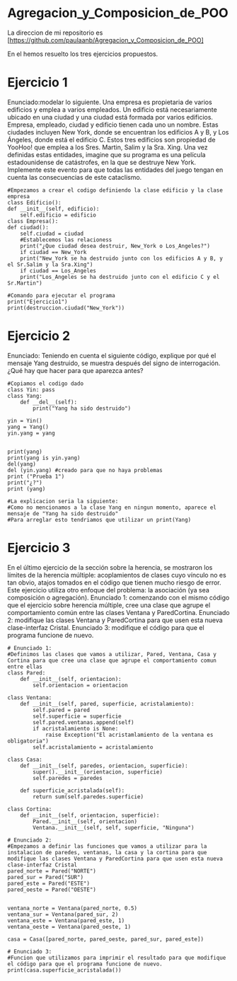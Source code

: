 # Agregacion_y_Composicion_de_POO
La direccion de mi repositorio es [https://github.com/paulaanb/Agregacion_y_Composicion_de_POO]

En el hemos resuelto los tres ejercicios propuestos.

# Ejercicio 1


Enunciado:modelar lo siguiente. Una empresa es propietaria de varios edificios y emplea a varios empleados. Un edificio está necesariamente ubicado en una ciudad y una ciudad está formada por varios edificios. Empresa, empleado, ciudad y edificio tienen cada uno un nombre. Estas ciudades incluyen New York, donde se encuentran los edificios A y B, y Los Ángeles, donde está el edificio C. Estos tres edificios son propiedad de YooHoo! que emplea a los Sres. Martin, Salim y la Sra. Xing.
Una vez definidas estas entidades, imagine que su programa es una película estadounidense de catástrofes, en la que se destruye New York. Implemente este evento para que todas las entidades del juego tengan en cuenta las consecuencias de este cataclismo.




    #Empezamos a crear el codigo definiendo la clase edificio y la clase empresa
    class Edificio():
    def __init__(self, edificio):
        self.edificio = edificio
    class Empresa():
    def ciudad():
        self.ciudad = ciudad
        #Establecemos las relacioness
        print("¿Que ciudad desea destruir, New_York o Los_Angeles?")
        if ciudad == New_York
        print("New_York se ha destruido junto con los edificios A y B, y el Sr.Salim y la Sra.Xing")
        if ciudad == Los_Angeles
        print("Los_Angeles se ha destruido junto con el edificio C y el Sr.Martin")
   
    #Comando para ejecutar el programa
    print("Ejercicio1")
    print(destruccion.ciudad("New_York"))


# Ejercicio 2

Enunciado: Teniendo en cuenta el siguiente código, explique por qué el mensaje Yang destruido, se muestra después del signo de interrogación. ¿Qué hay que hacer para que aparezca antes?

    #Copiamos el codigo dado
    class Yin: pass 
    class Yang: 
        def __del__(self): 
            print("Yang ha sido destruido") 
 
    yin = Yin() 
    yang = Yang() 
    yin.yang = yang 
 
 
    print(yang) 
    print(yang is yin.yang)
    del(yang) 
    del (yin.yang) #creado para que no haya problemas
    print ("Prueba 1")
    print("¿?")
    print (yang)

    #La explicacion seria la siguiente:
    #Como no mencionamos a la clase Yang en ningun momento, aparece el mensaje de "Yang ha sido destruido"
    #Para arreglar esto tendriamos que utilizar un print(Yang)


# Ejercicio 3

En el último ejercicio de la sección sobre la herencia, se mostraron los límites de la herencia múltiple: acoplamientos de clases cuyo vínculo no es tan obvio, atajos tomados en el código que tienen mucho riesgo de error. Este ejercicio utiliza otro enfoque del problema: la asociación (ya sea composición o agregación). 
Enunciado 1: comenzando con el mismo código que el ejercicio sobre herencia múltiple, cree una clase que agrupe el comportamiento común entre las clases Ventana y ParedCortina.
Enunciado 2: modifique las clases Ventana y ParedCortina para que usen esta nueva clase-interfaz Cristal.
Enunciado 3: modifique el código para que el programa funcione de nuevo.

    # Enunciado 1:
    #Definimos las clases que vamos a utilizar, Pared, Ventana, Casa y Cortina para que cree una clase que agrupe el comportamiento comun entre ellas
    class Pared:
        def __init__(self, orientacion):
            self.orientacion = orientacion
        
    class Ventana:
        def __init__(self, pared, superficie, acristalamiento):
            self.pared = pared
            self.superficie = superficie
            self.pared.ventanas.append(self)
            if acristalamiento is None:
                raise Exception("El acristamlamiento de la ventana es obligatoria")
            self.acristalamiento = acristalamiento

    class Casa:
        def __init__(self, paredes, orientacion, superficie):
            super().__init__(orientacion, superficie)
            self.paredes = paredes
    
        def superficie_acristalada(self):
            return sum(self.paredes.superficie)

    class Cortina:
        def __init__(self, orientacion, superficie):
            Pared.__init__(self, orientacion)
            Ventana.__init__(self, self, superficie, "Ninguna")

    # Enunciado 2: 
    #Empezamos a definir las funciones que vamos a utilizar para la instalacion de paredes, ventanas, la casa y la cortina para que modifique las clases Ventana y ParedCortina para que usen esta nueva clase-interfaz Cristal 
    pared_norte = Pared("NORTE") 
    pared_sur = Pared("SUR") 
    pared_este = Pared("ESTE") 
    pared_oeste = Pared("OESTE") 


    ventana_norte = Ventana(pared_norte, 0.5)
    ventana_sur = Ventana(pared_sur, 2)
    ventana_este = Ventana(pared_este, 1)  
    ventana_oeste = Ventana(pared_oeste, 1) 

    casa = Casa([pared_norte, pared_oeste, pared_sur, pared_este]) 

    # Enunciado 3:
    #Funcion que utilizamos para imprimir el resultado para que modifique el código para que el programa funcione de nuevo.
    print(casa.superficie_acristalada()) 

